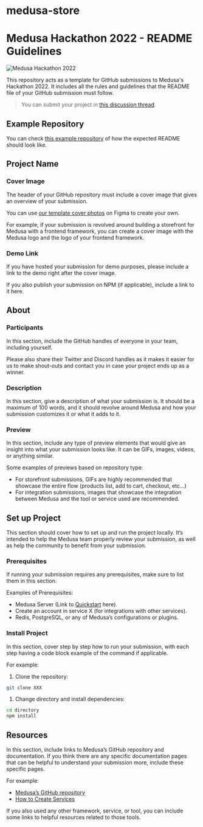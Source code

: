 # medusa-store
# Medusa Hackathon 2022 - README Guidelines

![Medusa Hackathon 2022](hackathon-banner.jpg)

This repository acts as a template for GitHub submissions to Medusa's Hackathon 2022. It includes all the rules and guidelines that the README file of your GitHub submission must follow.

> You can submit your project in [this discussion thread](https://github.com/medusajs/medusa/discussions/2280).

## Example Repository

You can check [this example repository](https://github.com/suhailkakar/react-native-medusajs) of how the expected README should look like.

## Project Name

### Cover Image

The header of your GitHub repository must include a cover image that gives an overview of your submission.

You can use [our template cover photos](https://www.figma.com/community/file/1157643826098186093) on Figma to create your own.

For example, if your submission is revolved around building a storefront for Medusa with a frontend framework, you can create a cover image with the Medusa logo and the logo of your frontend framework.

### Demo Link

If you have hosted your submission for demo purposes, please include a link to the demo right after the cover image.

If you also publish your submission on NPM (if applicable), include a link to it here.

## About

### Participants

In this section, include the GitHub handles of everyone in your team, including yourself.

Please also share their Twitter and Discord handles as it makes it easier for us to make shout-outs and contact you in case your project ends up as a winner.

### Description

In this section, give a description of what your submission is. It should be a maximum of 100 words, and it should revolve around Medusa and how your submission customizes it or what it adds to it.

### Preview

In this section, include any type of preview elements that would give an insight into what your submission looks like. It can be GIFs, images, videos, or anything similar.

Some examples of previews based on repository type:

- For storefront submissions, GIFs are highly recommended that showcase the entire flow (products list, add to cart, checkout, etc…)
- For integration submissions, images that showcase the integration between Medusa and the tool or service used are recommended.

## Set up Project

This section should cover how to set up and run the project locally. It’s intended to help the Medusa team properly review your submission, as well as help the community to benefit from your submission.

### Prerequisites

If running your submission requires any prerequisites, make sure to list them in this section.

Examples of Prerequisites:

- Medusa Server (Link to [Quickstart](https://docs.medusajs.com/quickstart/quick-start) here).
- Create an account in service X (for integrations with other services).
- Redis, PostgreSQL, or any of Medusa’s configurations or plugins.

### Install Project

In this section, cover step by step how to run your submission, with each step having a code block example of the command if applicable.

For example:

1. Clone the repository:

```bash
git clone XXX
```

1. Change directory and install dependencies:

```bash
cd directory
npm install
```

## Resources

In this section, include links to Medusa’s GitHub repository and documentation. If you think there are any specific documentation pages that can be helpful to understand your submission more, include these specific pages.

For example:

- [Medusa’s GitHub repository](https://github.com/medusajs/medusa)
- [How to Create Services](https://docs.medusajs.com/advanced/backend/services/create-service)

If you also used any other framework, service, or tool, you can include some links to helpful resources related to those tools.
